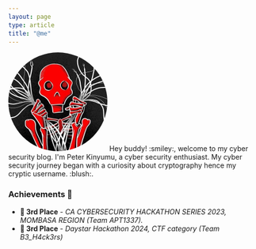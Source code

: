 ```yaml
---
layout: page
type: article
title: "@me" 
---
```

<img src="assets/images/profile.jpg" width="200px" height="200px" style="border-radius: 50%">   
Hey buddy! :smiley:, welcome to my cyber security blog. I'm Peter Kinyumu, a cyber security enthusiast. My cyber security journey began with a curiosity about cryptography hence my cryptic username. :blush:.

<br>


<script src="https://tryhackme.com/badge/478372"></script>


### Achievements :tada:
- **:3rd_place_medal: 3rd Place** - _CA CYBERSECURITY HACKATHON SERIES 2023, MOMBASA REGION (Team APT1337)._
- **:3rd_place_medal: 3rd Place** - _Daystar Hackathon 2024, CTF category (Team B3_H4ck3rs)_